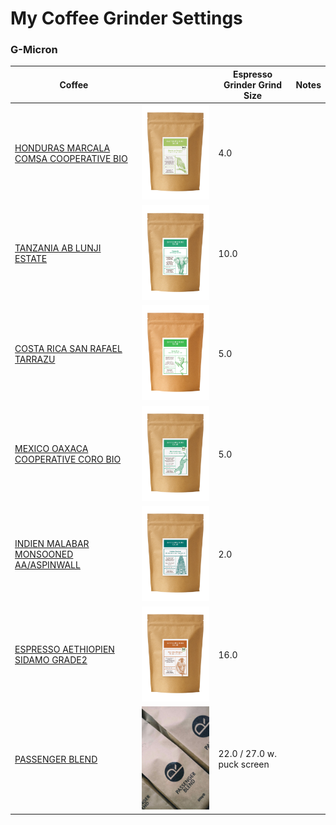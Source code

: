 # My Coffee Grinder Settings


### G-Micron
| Coffee                                                                                                                          |                                                                            | Espresso Grinder Grind Size | Notes
|---------------------------------------------------------------------------------------------------------------------------------|----------------------------------------------------------------------------|-----------------------------| ---
| [ HONDURAS MARCALA COMSA COOPERATIVE BIO ](https://shop.kaffeeroestereibaum.de/collections/kaffee/products/kaffee-honduras-bio) | <img src="./images/honduras_marcala.jpg" width="300">                      | 4.0                         | 
| [ TANZANIA AB LUNJI ESTATE ](https://shop.kaffeeroestereibaum.de/collections/kaffee/products/kaffee-tanzania)                   | <img src="./images/tanzania_ab_lunji_estate.jpg" width="300">              | 10.0                        | 
| [ COSTA RICA SAN RAFAEL TARRAZU ](https://shop.kaffeeroestereibaum.de/collections/kaffee/products/kaffee-costa-rica)            | <img src="./images/costa_rica_san_rafael_tarrazu.jpg" width="300">         | 5.0                         |
| [ MEXICO OAXACA COOPERATIVE CORO BIO](https://shop.kaffeeroestereibaum.de/collections/kaffee/products/kaffee-mexico-bio)        | <img src="./images/mexico_oaxaca.jpg" width="300">                         | 5.0                         |
| [ INDIEN MALABAR MONSOONED AA/ASPINWALL ](https://shop.kaffeeroestereibaum.de/collections/kaffee/products/kaffee-indien)        | <img src="./images/indien_malabar_monsooned_aa_aspinwall.jpg" width="300"> | 2.0                         |
| [ ESPRESSO AETHIOPIEN SIDAMO GRADE2 ](https://shop.kaffeeroestereibaum.de/collections/espresso/products/espresso-athiopien)     | <img src="./images/espresso_aethiopien_sidamo_grade2.jpg" width="300">     | 16.0                        | 
| [ PASSENGER BLEND ](https://www.passenger-coffee.de/produkt/passenger-blend/)                                                   | <img src="./images/passenger_blend.jpg" width="300">                       | 22.0 / 27.0 w. puck screen  | 


